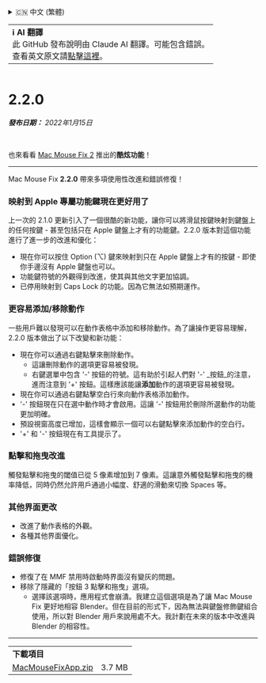 <details>
<summary>🇨🇳 中文 (繁體)</summary>

[🇬🇧 English (GitHub)](https://github.com/noah-nuebling/mac-mouse-fix/releases/tag/2.2.0)\
[🇦🇩 Català](https://redirect.macmousefix.com/?target=mmf-release&tag=2.2.0&locale=ca)\
[🇩🇪 Deutsch](https://redirect.macmousefix.com/?target=mmf-release&tag=2.2.0&locale=de)\
[🇪🇸 Español](https://redirect.macmousefix.com/?target=mmf-release&tag=2.2.0&locale=es)\
[🇫🇷 Français](https://redirect.macmousefix.com/?target=mmf-release&tag=2.2.0&locale=fr)\
[🇮🇩 Indonesia](https://redirect.macmousefix.com/?target=mmf-release&tag=2.2.0&locale=id)\
[🇮🇹 Italiano](https://redirect.macmousefix.com/?target=mmf-release&tag=2.2.0&locale=it)\
[🇭🇺 Magyar](https://redirect.macmousefix.com/?target=mmf-release&tag=2.2.0&locale=hu)\
[🇳🇱 Nederlands](https://redirect.macmousefix.com/?target=mmf-release&tag=2.2.0&locale=nl)\
[🇵🇱 Polski](https://redirect.macmousefix.com/?target=mmf-release&tag=2.2.0&locale=pl)\
[🇧🇷 Português (Brasil)](https://redirect.macmousefix.com/?target=mmf-release&tag=2.2.0&locale=pt-BR)\
[🇵🇹 Português (Portugal)](https://redirect.macmousefix.com/?target=mmf-release&tag=2.2.0&locale=pt-PT)\
[🇷🇴 Română](https://redirect.macmousefix.com/?target=mmf-release&tag=2.2.0&locale=ro)\
[🇸🇪 Svenska](https://redirect.macmousefix.com/?target=mmf-release&tag=2.2.0&locale=sv)\
[🇻🇳 Tiếng Việt](https://redirect.macmousefix.com/?target=mmf-release&tag=2.2.0&locale=vi)\
[🇹🇷 Türkçe](https://redirect.macmousefix.com/?target=mmf-release&tag=2.2.0&locale=tr)\
[🇨🇿 Čeština](https://redirect.macmousefix.com/?target=mmf-release&tag=2.2.0&locale=cs)\
[🇬🇷 Ελληνικά](https://redirect.macmousefix.com/?target=mmf-release&tag=2.2.0&locale=el)\
[🇷🇺 Русский](https://redirect.macmousefix.com/?target=mmf-release&tag=2.2.0&locale=ru)\
[🇺🇦 Українська](https://redirect.macmousefix.com/?target=mmf-release&tag=2.2.0&locale=uk)\
[🇮🇱 עברית](https://redirect.macmousefix.com/?target=mmf-release&tag=2.2.0&locale=he)\
[🇸🇦 العربية](https://redirect.macmousefix.com/?target=mmf-release&tag=2.2.0&locale=ar)\
[🇮🇳 हिन्दी](https://redirect.macmousefix.com/?target=mmf-release&tag=2.2.0&locale=hi)\
[🇹🇭 ไทย](https://redirect.macmousefix.com/?target=mmf-release&tag=2.2.0&locale=th)\
[🇨🇳 中文 (简体)](https://redirect.macmousefix.com/?target=mmf-release&tag=2.2.0&locale=zh-Hans)\
**🇨🇳 中文 (繁體)**\
[🇭🇰 中文（香港)](https://redirect.macmousefix.com/?target=mmf-release&tag=2.2.0&locale=zh-HK)\
[🇯🇵 日本語](https://redirect.macmousefix.com/?target=mmf-release&tag=2.2.0&locale=ja)\
[🇰🇷 한국어](https://redirect.macmousefix.com/?target=mmf-release&tag=2.2.0&locale=ko)\
[Help translate Mac Mouse Fix to different languages!](https://github.com/noah-nuebling/mac-mouse-fix/discussions/731)
</details>
<table align=><td>
<b>ℹ️ AI 翻譯</b><br>
此 GitHub 發布說明由 Claude AI 翻譯。可能包含錯誤。<br>
查看英文原文請<a href="https://github.com/noah-nuebling/mac-mouse-fix/releases/tag/2.2.0">點擊這裡</a>。
</td></table>

<table></table>

# 2.2.0
***發布日期：** 2022年1月15日*

<br>

也來看看 [Mac Mouse Fix 2](https://redirect.macmousefix.com/?target=mmf-release&tag=2.0.0&locale=zh-Hant) 推出的**酷炫功能**！

---

Mac Mouse Fix **2.2.0** 帶來多項使用性改進和錯誤修復！

### 映射到 Apple 專屬功能鍵現在更好用了

上一次的 2.1.0 更新引入了一個很酷的新功能，讓你可以將滑鼠按鍵映射到鍵盤上的任何按鍵 - 甚至包括只在 Apple 鍵盤上才有的功能鍵。2.2.0 版本對這個功能進行了進一步的改進和優化：

- 現在你可以按住 Option (⌥) 鍵來映射到只在 Apple 鍵盤上才有的按鍵 - 即使你手邊沒有 Apple 鍵盤也可以。
- 功能鍵符號的外觀得到改進，使其與其他文字更加協調。
- 已停用映射到 Caps Lock 的功能。因為它無法如預期運作。

### 更容易添加/移除動作

一些用戶難以發現可以在動作表格中添加和移除動作。為了讓操作更容易理解，2.2.0 版本做出了以下改變和新功能：

- 現在你可以通過右鍵點擊來刪除動作。
  - 這讓刪除動作的選項更容易被發現。
  - 右鍵選單中包含 '-' 按鈕的符號。這有助於引起人們對 '-' _按鈕_的注意，進而注意到 '+' 按鈕。這樣應該能讓**添加**動作的選項更容易被發現。
- 現在你可以通過右鍵點擊空白行來向動作表格添加動作。
- '-' 按鈕現在只在選中動作時才會啟用。這讓 '-' 按鈕用於刪除所選動作的功能更加明確。
- 預設視窗高度已增加，這樣會顯示一個可以右鍵點擊來添加動作的空白行。
- '+' 和 '-' 按鈕現在有工具提示了。

### 點擊和拖曳改進

觸發點擊和拖曳的閾值已從 5 像素增加到 7 像素。這讓意外觸發點擊和拖曳的機率降低，同時仍然允許用戶通過小幅度、舒適的滑動來切換 Spaces 等。

### 其他界面更改

- 改進了動作表格的外觀。
- 各種其他界面優化。

### 錯誤修復

- 修復了在 MMF 禁用時啟動時界面沒有變灰的問題。
- 移除了隱藏的「按鈕 3 點擊和拖曳」選項。
  - 選擇該選項時，應用程式會崩潰。我建立這個選項是為了讓 Mac Mouse Fix 更好地相容 Blender。但在目前的形式下，因為無法與鍵盤修飾鍵組合使用，所以對 Blender 用戶來說用處不大。我計劃在未來的版本中改進與 Blender 的相容性。

---

<table align="start">
<tr>
    <td colspan=2>
        <b>下載項目</b>
    </td>
</tr>
<tr>
    <td><a href="https://github.com/noah-nuebling/mac-mouse-fix/releases/download/2.2.0/MacMouseFixApp.zip">MacMouseFixApp.zip</a></td>
    <td>3.7 MB</td>
</tr>
</table>